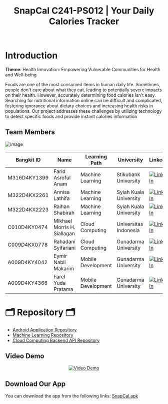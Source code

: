 <h1 align="center"> SnapCal C241-PS012 | Your Daily Calories Tracker </h1> <br>

<p align="center">
</p>

# Introduction

**Theme**: Health Innovation: Empowering Vulnerable Communities for Health and Well-being

Foods are one of the most consumed items in human daily life. Sometimes, people don't care about what they eat, leading to potentially severe impacts on their health. 
However, accurately determining food calories isn't easy. Searching for nutritional information online can be difficult and complicated, fostering ignorance about dietary choices and increasing health risks in populations. 
Our project addresses these challenges by utilizing technology to detect specific foods and provide instant calories information



## Team Members

![image](https://github.com/SnapCal/.github/assets/88528641/fa97f5e0-3543-458f-9a68-dc903fa54442)

| Bangkit ID    | Name                        | Learning Path       | University                       | LinkedIn                                                                                                     |
|---------------|-----------------------------|---------------------|---------------------------------|--------------------------------------------------------------------------------------------------------------|
| M316D4KY1399  | Farid Asroful Anam          | Machine Learning    | Stikubank University            | [![LinkedIn](https://img.shields.io/badge/LinkedIn-0077B5?style=for-the-badge&logo=linkedin&logoColor=white)](https://www.linkedin.com/in/farid-asroful-anam-32a59221b/)  |
| M322D4KX2261  | Annisa Lathifa              | Machine Learning    | Syiah Kuala University          | [![LinkedIn](https://img.shields.io/badge/LinkedIn-0077B5?style=for-the-badge&logo=linkedin&logoColor=white)](https://www.linkedin.com/in/annisa-lathifa/) |
| M322D4KX2223  | Raihan Shabirah             | Machine Learning    | Syiah Kuala University          | [![LinkedIn](https://img.shields.io/badge/LinkedIn-0077B5?style=for-the-badge&logo=linkedin&logoColor=white)](https://www.linkedin.com/in/raihan-shabirah-3146152a1/)  |
| C010D4KY0474  | Mikhael Morris H. Siallagan | Cloud Computing     | Universitas Indonesia           | [![LinkedIn](https://img.shields.io/badge/LinkedIn-0077B5?style=for-the-badge&logo=linkedin&logoColor=white)](https://www.linkedin.com/in/mikhaelsllgn/)        |
| C009D4KX0778  | Rahadani Syifariani         | Cloud Computing     | Gunadarma University            | [![LinkedIn](https://img.shields.io/badge/LinkedIn-0077B5?style=for-the-badge&logo=linkedin&logoColor=white)](https://www.linkedin.com/in/rahadani-syifariani/) |
| A009D4KY4042  | Eymir Nabil Makarim         | Mobile Development  | Gunadarma University            | [![LinkedIn](https://img.shields.io/badge/LinkedIn-0077B5?style=for-the-badge&logo=linkedin&logoColor=white)](https://www.linkedin.com/in/eymir-nabil-makarim/) |
| A009D4KY4366  | Farel Yuda Pratama          | Mobile Development  | Gunadarma University            | [![LinkedIn](https://img.shields.io/badge/LinkedIn-0077B5?style=for-the-badge&logo=linkedin&logoColor=white)](https://www.linkedin.com/in/farel-yuda-pratama/)  |



# 🗂️ Repository 🗂️
- [Android Application Repository](https://github.com/SnapCal/SnapCal-MD)
- [Machine Learning Repository](https://github.com/SnapCal/SnapCal-ML)
- [Cloud Computing Backend API Repository](https://github.com/SnapCal/SnapCal-CC)


## Video Demo

<p align="center">
  <a href="">
    <img src="https://img.youtube.com/vi/Ok-KT-8Rl9Q/0.jpg" alt="Video Demo">
  </a>
</p>


## Download Our App

You can download the app from the following links:
[SnapCal.apk]()

